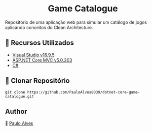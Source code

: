 <h1 align="center">Game Catalogue</h1>

Repositório de uma aplicação web para simular um catálogo de jogos aplicando conceitos do Clean Architecture.

## :wrench: Recursos Utilizados

- [Visual Studio v16.9.5](https://visualstudio.microsoft.com/pt-br/)
- [ASP.NET Core MVC v5.0.203](https://dotnet.microsoft.com/download/dotnet/5.0)
- [C#](https://docs.microsoft.com/pt-br/dotnet/csharp/getting-started/)

## :floppy_disk: Clonar Repositório

`git clone https://github.com/PauloAlves8039/dotnet-core-game-catalogue.git`

## Author

:boy: [Paulo Alves](https://github.com/PauloAlves8039)

